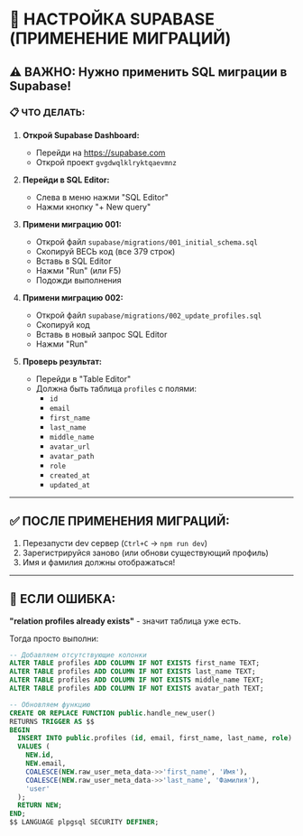 # 🔧 НАСТРОЙКА SUPABASE (ПРИМЕНЕНИЕ МИГРАЦИЙ)

## ⚠️ ВАЖНО: Нужно применить SQL миграции в Supabase!

### 📋 ЧТО ДЕЛАТЬ:

1. **Открой Supabase Dashboard:**
   - Перейди на https://supabase.com
   - Открой проект `gvgdwqlklryktqaevmnz`

2. **Перейди в SQL Editor:**
   - Слева в меню нажми "SQL Editor"
   - Нажми кнопку "+ New query"

3. **Примени миграцию 001:**
   - Открой файл `supabase/migrations/001_initial_schema.sql`
   - Скопируй ВЕСЬ код (все 379 строк)
   - Вставь в SQL Editor
   - Нажми "Run" (или F5)
   - Подожди выполнения

4. **Примени миграцию 002:**
   - Открой файл `supabase/migrations/002_update_profiles.sql`
   - Скопируй код
   - Вставь в новый запрос SQL Editor
   - Нажми "Run"

5. **Проверь результат:**
   - Перейди в "Table Editor"
   - Должна быть таблица `profiles` с полями:
     - `id`
     - `email`
     - `first_name`
     - `last_name`
     - `middle_name`
     - `avatar_url`
     - `avatar_path`
     - `role`
     - `created_at`
     - `updated_at`

---

## ✅ ПОСЛЕ ПРИМЕНЕНИЯ МИГРАЦИЙ:

1. Перезапусти dev сервер (`Ctrl+C` → `npm run dev`)
2. Зарегистрируйся заново (или обнови существующий профиль)
3. Имя и фамилия должны отображаться!

---

## 🚨 ЕСЛИ ОШИБКА:

**"relation profiles already exists"** - значит таблица уже есть.

Тогда просто выполни:
```sql
-- Добавляем отсутствующие колонки
ALTER TABLE profiles ADD COLUMN IF NOT EXISTS first_name TEXT;
ALTER TABLE profiles ADD COLUMN IF NOT EXISTS last_name TEXT;
ALTER TABLE profiles ADD COLUMN IF NOT EXISTS middle_name TEXT;
ALTER TABLE profiles ADD COLUMN IF NOT EXISTS avatar_path TEXT;

-- Обновляем функцию
CREATE OR REPLACE FUNCTION public.handle_new_user()
RETURNS TRIGGER AS $$
BEGIN
  INSERT INTO public.profiles (id, email, first_name, last_name, role)
  VALUES (
    NEW.id,
    NEW.email,
    COALESCE(NEW.raw_user_meta_data->>'first_name', 'Имя'),
    COALESCE(NEW.raw_user_meta_data->>'last_name', 'Фамилия'),
    'user'
  );
  RETURN NEW;
END;
$$ LANGUAGE plpgsql SECURITY DEFINER;
```

